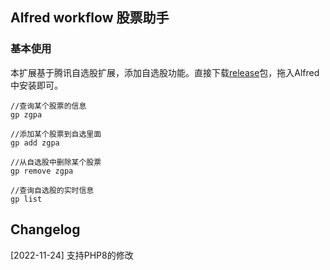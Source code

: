 

## Alfred workflow 股票助手


### 基本使用


本扩展基于腾讯自选股扩展，添加自选股功能。直接下载[release](./股票助手.alfredworkflow)包，拖入Alfred中安装即可。

```
//查询某个股票的信息
gp zgpa

//添加某个股票到自选里面
gp add zgpa

//从自选股中删除某个股票
gp remove zgpa

//查询自选股的实时信息
gp list
```

## Changelog

[2022-11-24] 支持PHP8的修改